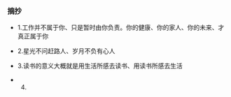 
### 摘抄

- 1.工作并不属于你、只是暂时由你负责。你的健康、你的家人、你的未来、才真正属于你

- 2.星光不问赶路人、岁月不负有心人

- 3.读书的意义大概就是用生活所感去读书、用读书所感去生活

- 4.
